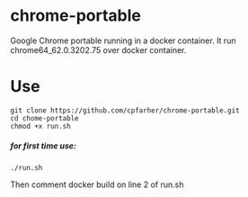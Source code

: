 # chrome-portable
Google Chrome portable running in a docker container. It run chrome64_62.0.3202.75 over docker container.

# Use
```
git clone https://github.com/cpfarher/chrome-portable.git
cd chome-portable
chmod +x run.sh
```
##### for first time use:
```
./run.sh
```
Then comment docker build on line 2 of run.sh
